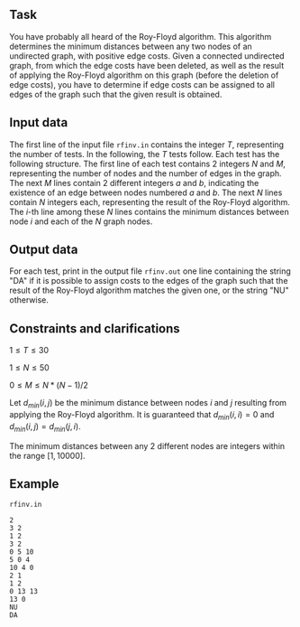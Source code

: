 ## Task

You have probably all heard of the Roy-Floyd algorithm. This algorithm determines the minimum distances between any two nodes of an undirected graph, with positive edge costs. Given a connected undirected graph, from which the edge costs have been deleted, as well as the result of applying the Roy-Floyd algorithm on this graph (before the deletion of edge costs), you have to determine if edge costs can be assigned to all edges of the graph such that the given result is obtained.

## Input data

The first line of the input file `rfinv.in` contains the integer $T$, representing the number of tests. In the following, the $T$ tests follow. Each test has the following structure. The first line of each test contains $2$ integers $N$ and $M$, representing the number of nodes and the number of edges in the graph. The next $M$ lines contain $2$ different integers $a$ and $b$, indicating the existence of an edge between nodes numbered $a$ and $b$. The next $N$ lines contain $N$ integers each, representing the result of the Roy-Floyd algorithm. The $i$-th line among these $N$ lines contains the minimum distances between node $i$ and each of the $N$ graph nodes.

## Output data

For each test, print in the output file `rfinv.out` one line containing the string "DA" if it is possible to assign costs to the edges of the graph such that the result of the Roy-Floyd algorithm matches the given one, or the string "NU" otherwise.

## Constraints and clarifications

$1 \leq T \leq 30$

$1 \leq N \leq 50$

$0 \leq M \leq N*(N-1)/2$

Let $d_{min}(i,j)$ be the minimum distance between nodes $i$ and $j$ resulting from applying the Roy-Floyd algorithm. It is guaranteed that $d_{min}(i,i)=0$ and $d_{min}(i,j)=d_{min}(j,i)$.

The minimum distances between any $2$ different nodes are integers within the range $[1, 10000]$.

## Example

`rfinv.in`

```
2
3 2
1 2
3 2
0 5 10
5 0 4
10 4 0
2 1
1 2
0 13 13 
13 0 
NU 
DA
```